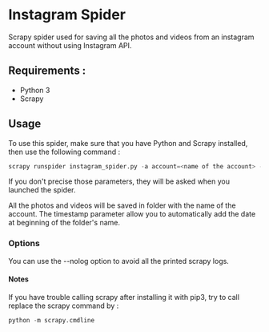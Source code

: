 # Instagram Spider
Scrapy spider used for saving all the photos and videos from an instagram account without using Instagram API.

## Requirements :
- Python 3
- Scrapy

## Usage
To use this spider,
make sure that you have Python and Scrapy installed,
then use the following command :

```python
scrapy runspider instagram_spider.py -a account=<name of the account> -a videos=<y or n> -a timestamp=<y or n>
```

If you don't precise those parameters, they will be asked when you launched the spider.


All the photos and videos will be saved in folder with the name of the account.
The timestamp parameter allow you to automatically add the date at beginning of the folder's name.

### Options
You can use the --nolog option to avoid all the printed scrapy logs.

#### Notes
If you have trouble calling scrapy after installing it with pip3, try to call replace the scrapy command by :

```python
python -m scrapy.cmdline
```
